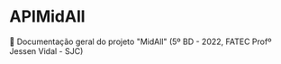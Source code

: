 # APIMidAll
🚀 Documentação geral do projeto "MidAll" (5º BD - 2022, FATEC Profº Jessen Vidal - SJC)
